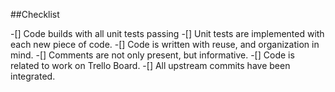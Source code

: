 ##Checklist

-[] Code builds with all unit tests passing
-[] Unit tests are implemented with each new piece of code.
-[] Code is written with reuse, and organization in mind.
-[] Comments are not only present, but informative.
-[] Code is related to work on Trello Board.
-[] All upstream commits have been integrated.
